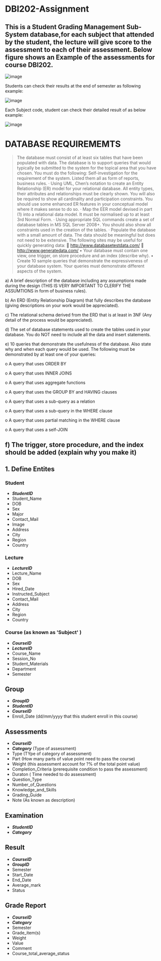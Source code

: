 # DBI202-Assignment

## This is a Student Grading Management Sub-System database,for each subject that attended by the student, the lecture will give score to the assessment to each of their assessment. Below figure shows an Example of the assessments for course DBI202.

![image](https://user-images.githubusercontent.com/100286938/174485972-e70254e7-5249-4ade-bc97-3b25f9b53eca.png)

Students can check their results at the end of semester as following example:

![image](https://user-images.githubusercontent.com/100286938/174486043-76c76bcf-2a98-475c-894f-5ce28482ce22.png)

Each Subject code, student can check their detailed result of as below example:

![image](https://user-images.githubusercontent.com/100286938/174486049-6f73fbd3-7a1b-437f-bb9b-d15edb8c7622.png)

# DATABASE REQUIREMEMTS

> The database must consist of at least six tables that have been populated with data. The database is to support queries that would typically be submitted to the system for the topical area that you have chosen. You must do the following:
 Self-investigation for the requirement of the system. Listed them all as form of reports, business rules.
·	Using UML, Chen’s notation to create an Entity Relationship (ER) model for your relational database. All entity types, their attributes and relationships must be clearly shown. You will also be required to show all cardinality and participation constraints. You should use some enhanced ER features in your conceptual model where it makes sense to do so.
·	Map the EER model devised in part (1) into a relational data model. It must be normalised up to at least 3rd Normal Form.
·	Using appropriate SQL commands create a set of database tables in MS SQL Server 2008+. You should also show all constraints used in the creation of the tables.
·	Populate the database with a small amount of data. The data should be meaningful but does not need to be extensive. The following sites may be useful for quickly generating data:
	http://www.databasetestdata.com/
	http://www.generatedata.com/
•	Your database must contain one view, one trigger, on store procedure and an index (describe why).
•	Create 10 sample queries that demonstrate the expressiveness of your database system. Your queries must demonstrate different aspects of the system.


 a)      A brief description of the database including any assumptions made during the design (THIS IS VERY IMPORTANT TO CLERIFY THE ASSUMTIONS in form of business rules).


 b)      An ERD (Entity Relationship Diagram) that fully describes the database (giving descriptions on your work would be appreciated).


 c)       The relational schema derived from the ERD that is at least in 3NF (Any detail of the process would be appreciated).


 d)      The set of database statements used to create the tables used in your database. You do NOT need to include all the data and insert statements.


 e)      10 queries that demonstrate the usefulness of the database. Also state why and when each query would be used. The following must be demonstrated by at least one of your queries:

o   A query that uses ORDER BY

o   A query that uses INNER JOINS

o   A query that uses aggregate functions

o   A query that uses the GROUP BY and HAVING clauses

o   A query that uses a sub-query as a relation

o   A query that uses a sub-query in the WHERE clause

o   A query that uses partial matching in the WHERE clause

o   A query that uses a self-JOIN


f)        The trigger, store procedure, and the index should be added (explain why you make it)
------------------------------------------------------------------------------------------------------------
## 1. Define Entites
### Student
  - **_StudentID_**
  - Student_Name
  - DOB
  - Sex
  - Major
  - Contact_Mail
  - Image
  - Address
  - City
  - Region
  - Country

### Lecture
  - **_LectureID_**
  - Lecture_Name
  - DOB
  - Sex
  - Hired_Date
  - Instructed_Subject
  - Contact_Mail
  - Address
  - City
  - Region
  - Country

### Course (as known as 'Subject' )
  - **_CourseID_**
  - **_LectureID_**
  - Course_Name
  - Session_No
  - Student_Materials
  - Department
  - Semester

## Group
  - **_GroupID_**
  - **_StudentID_**
  - **_CourseID_** 
  - Enroll_Date (dd/mm/yyyy that this student enroll in this course)
## Assessments
  - **_CourseID_**
  - **_Category_** (Type of assessment)
  - Type (TYpe of category of assessment)
  - Part (How many parts of value point need to pass the course)
  - Weight (this assessment account for ?% of the total point value)
  - Completion_Criteria (prerequisite condition to pass the assessment)
  - Duraton ( Time needed to do assessment)
  - Question_Type
  - Number_of_Questions
  - Knowledge_and_Skills
  - Grading_Guide
  - Note (As known as description)

## Examination
  - **_StudentID_**
  - **_Category_**

## Result
  - **_CourseID_**
  - **_GroupID_**
  - Semester
  - Start_Date
  - End_Date
  - Average_mark
  - Status

## Grade Report
  - **_CourseID_**
  - **_Category_**
  - Semester
  - Grade_item(s)
  - Weight
  - Value
  - Comment
  - Course_total_average_status
